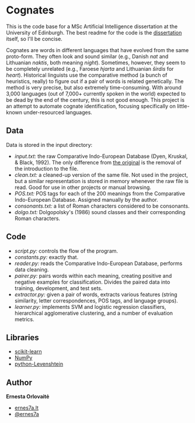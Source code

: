 # Cognates

This is the code base for a MSc Artificial Intelligence dissertation at the University of Edinburgh. The best readme for the code is the [dissertation](http://ssrn.com/abstract=2647558) itself, so I'll be concise.

Cognates are words in different languages that have evolved from the same proto-form. They often look and sound similar (e.g., Danish *nat* and Lithuanian *naktis*, both meaning *night*). Sometimes, however, they seem to be completely unrelated (e.g., Faroese *hjarta* and Lithuanian *širdis* for *heart*). Historical linguists use the comparative method (a bunch of heuristics, really) to figure out if a pair of words is related genetically. The method is very precise, but also extremely time-consuming. With around 3,000 languages (out of 7,000+ currently spoken in the world) expected to be dead by the end of the century, this is not good enough. This project is an attempt to automate cognate identification, focusing specifically on little-known under-resourced languages.


## Data
Data is stored in the input directory:
+ *input.txt:* the raw Comparative Indo-European Database (Dyen, Kruskal, & Black, 1992). The only difference from [the original](http://www.wordgumbo.com/ie/cmp/) is the removal of the introduction to the file.
+ *clean.txt:* a cleaned-up version of the same file. Not used in the project, but a similar representation is stored in memory whenever the raw file is read. Good for use in other projects or manual browsing.
+ *POS.txt:* POS tags for each of the 200 meanings from the Comparative Indo-European Database. Assigned manually by the author.
+ *consonants.txt:* a list of Roman characters considered to be consonants.
+ *dolgo.txt:* Dolgopolsky's (1986) sound classes and their corresponding Roman characters.

## Code
+ *script.py:* controls the flow of the program.
+ *constants.py:* exactly that.
+ *reader.py:* reads the Comparative Indo-European Database, performs data cleaning.
+ *pairer.py:* pairs words within each meaning, creating positive and negative examples for classification. Divides the paired data into training, development, and test sets.
+ *extractor.py:* given a pair of words, extracts various features (string similarity, letter correspondences, POS tags, and language groups).
+ *learner.py:* implements SVM and logistic regression classifiers, hierarchical agglomerative clustering, and a number of evaluation metrics.

## Libraries

+ [scikit-learn](http://scikit-learn.org/stable/)
+ [NumPy](http://www.numpy.org/)
+ [python-Levenshtein](https://pypi.python.org/pypi/python-Levenshtein/)

## Author
**Ernesta Orlovaitė**

+ [ernes7a.lt](http://ernes7a.lt)
+ [@ernes7a](http://twitter.com/ernes7a)